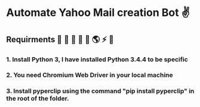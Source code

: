 # Automate Yahoo Mail creation Bot :v:

## Requirments :hibiscus: :rainbow: :doughnut: :cactus: :cherry_blossom: :earth_americas: :zap: :jack_o_lantern:

### 1. Install Python 3, I have installed Python 3.4.4 to be specific
### 2. You need Chromium Web Driver in your local machine
### 3. Install pyperclip using the command "pip install pyperclip" in the root of the folder.
